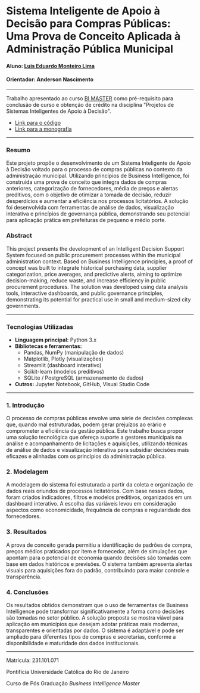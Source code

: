 # Sistema Inteligente de Apoio à Decisão para Compras Públicas: Uma Prova de Conceito Aplicada à Administração Pública Municipal

#### Aluno: [Luis Eduardo Monteiro Lima](https://github.com/monteirodemolay)
#### Orientador: Anderson Nascimento

---

Trabalho apresentado ao curso [BI MASTER](https://ica.puc-rio.ai/bi-master) como pré-requisito para conclusão de curso e obtenção de crédito na disciplina "Projetos de Sistemas Inteligentes de Apoio à Decisão".

- [Link para o código](./codigo)
- [Link para a monografia](./monografia.pdf)

---

### Resumo

Este projeto propõe o desenvolvimento de um Sistema Inteligente de Apoio à Decisão voltado para o processo de compras públicas no contexto da administração municipal. Utilizando princípios de Business Intelligence, foi construída uma prova de conceito que integra dados de compras anteriores, categorização de fornecedores, média de preços e alertas preditivos, com o objetivo de otimizar a tomada de decisão, reduzir desperdícios e aumentar a eficiência nos processos licitatórios. A solução foi desenvolvida com ferramentas de análise de dados, visualização interativa e princípios de governança pública, demonstrando seu potencial para aplicação prática em prefeituras de pequeno e médio porte.

### Abstract

This project presents the development of an Intelligent Decision Support System focused on public procurement processes within the municipal administration context. Based on Business Intelligence principles, a proof of concept was built to integrate historical purchasing data, supplier categorization, price averages, and predictive alerts, aiming to optimize decision-making, reduce waste, and increase efficiency in public procurement procedures. The solution was developed using data analysis tools, interactive dashboards, and public governance principles, demonstrating its potential for practical use in small and medium-sized city governments.

---

### Tecnologias Utilizadas

- **Linguagem principal:** Python 3.x
- **Bibliotecas e ferramentas:**
  - Pandas, NumPy (manipulação de dados)
  - Matplotlib, Plotly (visualizações)
  - Streamlit (dashboard interativo)
  - Scikit-learn (modelos preditivos)
  - SQLite / PostgreSQL (armazenamento de dados)
- **Outros:** Jupyter Notebook, GitHub, Visual Studio Code

---

### 1. Introdução

O processo de compras públicas envolve uma série de decisões complexas que, quando mal estruturadas, podem gerar prejuízos ao erário e comprometer a eficiência da gestão pública. Este trabalho busca propor uma solução tecnológica que ofereça suporte a gestores municipais na análise e acompanhamento de licitações e aquisições, utilizando técnicas de análise de dados e visualização interativa para subsidiar decisões mais eficazes e alinhadas com os princípios da administração pública.

### 2. Modelagem

A modelagem do sistema foi estruturada a partir da coleta e organização de dados reais oriundos de processos licitatórios. Com base nesses dados, foram criados indicadores, filtros e modelos preditivos, organizados em um dashboard interativo. A escolha das variáveis levou em consideração aspectos como economicidade, frequência de compras e regularidade dos fornecedores.

### 3. Resultados

A prova de conceito gerada permitiu a identificação de padrões de compra, preços médios praticados por item e fornecedor, além de simulações que apontam para o potencial de economia quando decisões são tomadas com base em dados históricos e previsões. O sistema também apresenta alertas visuais para aquisições fora do padrão, contribuindo para maior controle e transparência.

### 4. Conclusões

Os resultados obtidos demonstram que o uso de ferramentas de Business Intelligence pode transformar significativamente a forma como decisões são tomadas no setor público. A solução proposta se mostra viável para aplicação em municípios que desejam adotar práticas mais modernas, transparentes e orientadas por dados. O sistema é adaptável e pode ser ampliado para diferentes tipos de compras e secretarias, conforme a disponibilidade e maturidade dos dados institucionais.

---

Matrícula: 231.101.071

Pontifícia Universidade Católica do Rio de Janeiro

Curso de Pós Graduação *Business Intelligence Master*
